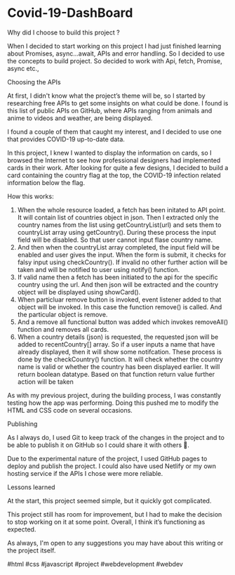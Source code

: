# Covid-19-DashBoard

Why did I choose to build this project ?

When I decided to start working on this project I had just finished learning about Promises, async...await, APIs and error handling. So I decided to use the concepts to build project. So decided to work with Api, fetch, Promise, async etc.,

Choosing the APIs

At first, I didn't know what the project’s theme will be, so I started by researching free APIs to get some insights on what could be done. I found is this list of public APIs on GitHub, where APIs ranging from animals and anime to videos and weather, are being displayed.

I found a couple of them that caught my interest, and I decided to use one that provides COVID-19 up-to-date data.

In this project, I knew I wanted to display the information on cards, so I browsed the Internet to see how professional designers had implemented cards in their work. After looking for quite a few designs, I decided to build a card containing the country flag at the top, the COVID-19 infection related information below the flag.

How this works:

1. When the whole resource loaded, a fetch has been initated to API point. It will contain list of countries object in json. Then I extracted only the country names from the list using getCountryList(url) and sets them to countryList array using getCountry(). During these process the input field will be disabled. So that user cannot input flase country name.
2. And then when the countryList array completed, the input field will be enabled and user gives the input. When the form is submit, it
   checks for falsy input using checkCountry(). If invalid no other further action will be taken and will be notified to user using notify() function.
3. If valid name then a fetch has been initiated to the api for the specific country using the url. And then json will be extracted and the country object will be displayed using showCard().
4. When particluar remove button is invoked, event listener added to that object will be invoked. In this case the function remove() is called. And the particular object is remove.
5. And a remove all functional button was added which invokes removeAll() function and removes all cards.
6. When a country details (json) is requested, the requested json will be added to recentCountry[] array. So if a user inputs a name that have already displayed, then it will show some notifcation. These process is done by the checkCountry() function. It will check whether the country name is valid or whether the country has been displayed earlier. It will return boolean datatype. Based on that function return value further action will be taken

As with my previous project, during the building process, I was constantly testing how the app was performing. Doing this pushed me to modify the HTML and CSS code on several occasions.

Publishing

As I always do, I used Git to keep track of the changes in the project and to be able to publish it on GitHub so I could share it with others 🕺.

Due to the experimental nature of the project, I used GitHub pages to deploy and publish the project. I could also have used Netlify or my own hosting service if the APIs I chose were more reliable.

Lessons learned

At the start, this project seemed simple, but it quickly got complicated.

This project still has room for improvement, but I had to make the decision to stop working on it at some point. Overall, I think it’s functioning as expected.

As always, I'm open to any suggestions you may have about this writing or the project itself.

#html #css #javascript #project #webdevelopment #webdev
